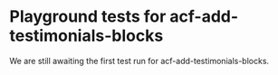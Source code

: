 # Playground tests for acf-add-testimonials-blocks
We are still awaiting the first test run for acf-add-testimonials-blocks.
